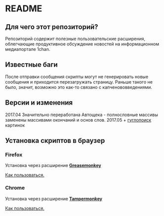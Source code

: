 # README #

## Для чего этот репозиторий? ##

Репозиторий содержит полезные пользовательские расширения, облегчающие продуктивное обсуждение новостей на информационном медиапортале 1chan.

## Известные баги ##

После отправки сообщения скрипты могут не генерировать новые сообщения и приходится перезагружать страницу. Раньше такого не было, значит, возможно это как-то связано с капченововведениями.

## Версии и изменения ##

2017.04 Значительно переработана Автощека - полнословные массивы заменены массивами окончаний и основ слов.
2017.05 + [гуглопоиск](https://github.com/wwwwwwwwwwwwwww/1chan-userscripts/blob/master/1chan-google-image-search.js) картинок

## Установка скриптов в браузер ##

### Firefox ###
Установка через расширение **[Greasemonkey](https://addons.mozilla.org/ru/firefox/addon/greasemonkey/)**

[Как пользоваться.](https://www.google.ru/search?q=greasemonkey+как+пользоваться)

### Chrome ###
Установка через расширение **[Tampermonkey](https://chrome.google.com/webstore/detail/tampermonkey/dhdgffkkebhmkfjojejmpbldmpobfkfo)**

[Как пользоваться.](https://www.google.ru/search?q=tampermonkey+как+пользоваться)
